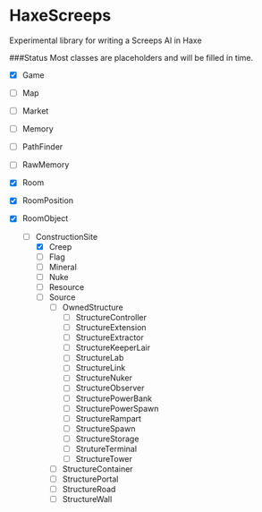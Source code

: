 # HaxeScreeps
Experimental library for writing a Screeps AI in Haxe

###Status
Most classes are placeholders and will be filled in time.

- [X] Game
- [ ] Map
- [ ] Market
- [ ] Memory
- [ ] PathFinder
- [ ] RawMemory

- [X] Room
- [X] RoomPosition
- [X] RoomObject
  - [ ] ConstructionSite
    - [X] Creep
    - [ ] Flag
    - [ ] Mineral
    - [ ] Nuke
    - [ ] Resource
    - [ ] Source
      - [ ] OwnedStructure
        - [ ] StructureController
        - [ ] StructureExtension
        - [ ] StructureExtractor
        - [ ] StructureKeeperLair
        - [ ] StructureLab
        - [ ] StructureLink
        - [ ] StructureNuker
        - [ ] StructureObserver
        - [ ] StructurePowerBank
        - [ ] StructurePowerSpawn
        - [ ] StructureRampart
        - [ ] StructureSpawn
        - [ ] StructureStorage
        - [ ] StrutureTerminal
        - [ ] StructureTower
      - [ ] StructureContainer
      - [ ] StructurePortal
      - [ ] StructureRoad
      - [ ] StructureWall
